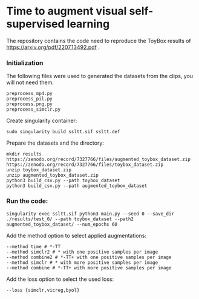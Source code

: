 # Time to augment visual self-supervised learning

The repository contains the code need to reproduce the ToyBox results of https://arxiv.org/pdf/2207.13492.pdf .

### Initialization

The following files were used to generated the datasets from the clips, you will not need them:
```
preprocess_mp4.py
preprocess_pil.py
preprocess.png.py
preprocess_simclr.py
```

Create singularity container:
```
sudo singularity build ssltt.sif ssltt.def
```

Prepare the datasets and the directory:
```
mkdir results
https://zenodo.org/record/7327766/files/augmented_toybox_dataset.zip
https://zenodo.org/record/7327766/files/toybox_dataset.zip
unzip toybox_dataset.zip   
unzip augmented_toybox_dataset.zip   
python3 build_csv.py --path toybox_dataset
python3 build_csv.py --path augmented_toybox_dataset
```


### Run the code:

```
singularity exec ssltt.sif python3 main.py --seed 0 --save_dir ./results/test_0/ --path toybox_dataset --path2 augmented_toybox_dataset/ --num_epochs 60
```

Add the method option to select applied augmentations:
```
--method time # *-TT
--method simclr2 # * with one positive samples per image
--method combine2 # *-TT+ with one positive samples per image
--method simclr # * with more positive samples per image
--method combine # *-TT+ with more positive samples per image
```

Add the loss option to select the used loss:
```
--loss {simclr,vicreg,byol}
```


